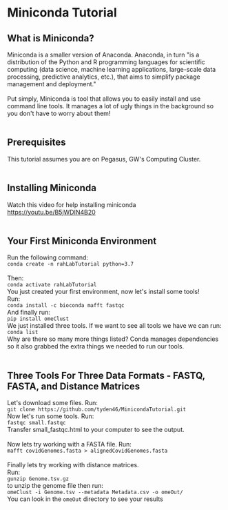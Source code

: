 # Miniconda Tutorial
## What is Miniconda?
Miniconda is a smaller version of Anaconda. Anaconda, in turn "is a distribution of the Python and R programming languages for scientific computing (data science, machine learning applications, large-scale data processing, predictive analytics, etc.), that aims to simplify package management and deployment." </br> </br>
Put simply, Miniconda is tool that allows you to easily install and use command line tools. It manages a lot of ugly things in the background so you don't have to worry about them! </br> </br>
## Prerequisites
This tutorial assumes you are on Pegasus, GW's Computing Cluster. </br></br> 
## Installing Miniconda
Watch this video for help installing miniconda https://youtu.be/B5jWDIN4B20 </br> </br>
## Your First Miniconda Environment
Run the following command:</br>
``conda create -n rahLabTutorial python=3.7`` </br></br>
Then:</br>
``conda activate rahLabTutorial``</br>
You just created your first environment, now let's install some tools!</br>
Run:</br>
``conda install -c bioconda mafft fastqc`` </br>
And finally run:</br>
``pip install omeClust``</br>
We just installed three tools. If we want to see all tools we have we can run:</br>
``conda list``</br>
Why are there so many more things listed? Conda manages dependencies so it also grabbed the extra things we needed to run our tools.</br></br>

## Three Tools For Three Data Formats - FASTQ, FASTA, and Distance Matrices
Let's download some files. Run:</br>
``git clone https://github.com/tyden46/MinicondaTutorial.git``</br>
Now let's run some tools. Run:</br>
``fastqc small.fastqc``</br>
Transfer small_fastqc.html to your computer to see the output.</br>
</br>
Now lets try working with a FASTA file. Run: </br>
``mafft covidGenomes.fasta > alignedCovidGenomes.fasta``</br>
</br>
Finally lets try working with distance matrices.</br>
Run:</br>
``gunzip Genome.tsv.gz``</br>
to unzip the genome file then run:</br>
``omeClust -i Genome.tsv --metadata Metadata.csv -o omeOut/``</br>
You can look in the ``omeOut`` directory to see your results</br>
